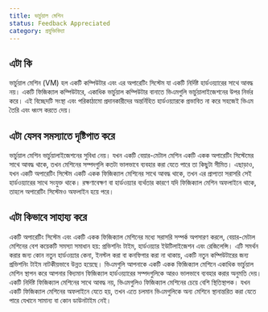 ```yaml
---
title: ভার্চুয়াল মেশিন
status: Feedback Appreciated
category: প্রযুক্তিবিদ্যা
---
```


## এটা কি

ভার্চুয়াল মেশিন (VM) হল একটি কম্পিউটার এবং এর অপারেটিং সিস্টেম যা একটি নির্দিষ্ট হার্ডওয়্যারের সাথে আবদ্ধ নয়। একটি ফিজিক্যাল কম্পিউটারে, একাধিক ভার্চুয়াল কম্পিউটার বানাতে ভিএমগুলি ভার্চুয়ালাইজেশনের উপর নির্ভর করে। এই বিচ্ছেদটি সংস্থা এবং পরিকাঠামো প্রদানকারীদের অন্তর্নিহিত হার্ডওয়্যারকে প্রভাবিত না করে সহজেই ভিএম তৈরি এবং ধ্বংস করতে দেয়।

## এটা যেসব সমস্যাতে দৃষ্টিপাত করে

ভার্চুয়াল মেশিন ভার্চুয়ালাইজেশনের সুবিধা নেয়। যখন একটি বেয়ার-মেটাল মেশিন একটি একক অপারেটিং সিস্টেমের সাথে আবদ্ধ থাকে, তখন মেশিনের সম্পদগুলি কতটা ভালভাবে ব্যবহার করা যেতে পারে তা কিছুটা সীমিত। এছাড়াও, যখন একটি অপারেটিং সিস্টেম একটি একক ফিজিক্যাল মেশিনের সাথে আবদ্ধ থাকে, তখন এর প্রাপ্যতা সরাসরি সেই হার্ডওয়্যারের সাথে সংযুক্ত থাকে। রক্ষণাবেক্ষণ বা হার্ডওয়্যার ব্যর্থতার কারণে যদি ফিজিক্যাল মেশিন অফলাইনে থাকে, তাহলে অপারেটিং সিস্টেমও অফলাইন হয়ে পরে।

## এটা কিভাবে সাহায্য করে

একটি অপারেটিং সিস্টেম এবং একটি একক ফিজিক্যাল মেশিনের মধ্যে সরাসরি সম্পর্ক অপসারণ করলে, বেয়ার-মেটাল মেশিনের বেশ কয়েকটি সমস্যা সমাধান হয়: প্রভিশনিং টাইম, হার্ডওয়্যার ইউটিলাইজেশন এবং রেজিলেন্সি। এটি সমর্থন করার জন্য কোন নতুন হার্ডওয়্যার কেনা, ইনস্টল করা বা কনফিগার করা না থাকায়, একটি নতুন কম্পিউটারের জন্য প্রভিশনিং টাইম নাটকীয়ভাবে উন্নত হয়েছে। ভিএমগুলি আপনাকে একটি একক ফিজিক্যাল মেশিনে একাধিক ভার্চুয়াল মেশিন স্থাপন করে আপনার বিদ্যমান ফিজিক্যাল হার্ডওয়্যারের সম্পদগুলিকে আরও ভালভাবে ব্যবহার করার অনুমতি দেয়। একটি নির্দিষ্ট ফিজিক্যাল মেশিনের সাথে আবদ্ধ নয়, ভিএমগুলিও ফিজিক্যাল মেশিনের চেয়ে বেশি স্থিতিস্থাপক। যখন একটি ফিজিক্যাল মেশিনের অফলাইনে যেতে হয়, তখন এতে চলমান ভিএমগুলিকে অন্য মেশিনে স্থানান্তরিত করা যেতে পারে যেখানে সামান্য বা কোন ডাউনটাইম নেই।
